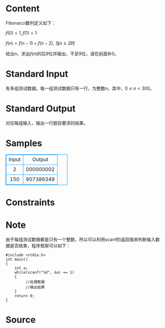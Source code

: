 
# Content

Fibonacci数列定义如下：

$f(0)=1, f(1)=1$

$f(n)=f(n-1)+f(n-2)$, 当$n\ge 2$时

给出$n$，求出$f(n)$的后$9$位并输出，不足$9$位，请在前面补$0$。

# Standard Input

有多组测试数据。每一组测试数据只有一行，为整数$n$。其中，$0\le n<300$。

# Standard Output

对应每组输入，输出一行题目要求的结果。

# Samples

<style>
        table,table tr th, table tr td { border:1px solid #0094ff; }
        table { width: 200px; min-height: 25px; line-height: 25px; text-align: center; border-collapse: collapse;}   
    </style>
<table>
	<tr>
		<td>Input</td>
		<td>Output</td>
	</tr>
<tr><td>2</td><td>000000002</td></tr><tr><td>150</td><td>907386349</td></tr></table>


# Constraints



# Note

由于每组测试数据都是只有一个整数，所以可以利用scanf的返回值来判断输入数据是否结束，程序框架可以如下：
```
#include <stdio.h>
int main()
{
    int a;
    while(scanf("%d", &a) == 1)
    {
         //处理数据
         //输出结果
    }
    return 0;
}
```

# Source


